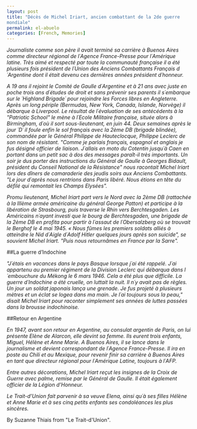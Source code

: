 ```yaml
---
layout: post
title: "Décès de Michel Iriart, ancien combattant de la 2de guerre
mondiale"
permalink: el-abuelo
categories: [French, Memories]
---
```


*Journaliste comme son père il avait terminé sa carrière à Buenos Aires
comme directeur régional de l´Agence France-Presse pour l´Amérique
latine. Très aimé et respecté par toute la communauté française il a été
plusieurs fois président de l´Union des Anciens Combattants Français
d´Argentine dont il était devenu ces dernières années président
d´honneur.*

*A 19 ans il rejoint le Comité de Gaulle d´Argentine et à 21 ans avec juste en poche trois ans d´études de droit et sans prévenir ses parents il s´embarque sur le ´Highland Brigade´ pour rejoindre les Forces libres en Angleterre. Après un long périple (Bermudas, New York, Canada, Islande, Norvège) il débarque à Liverpool. Le résultat de l´évaluation de ses antécédents à la "Patriotic School" le mène à l´Ecole Militaire française, située alors à Birmingham, d´où il sort sous-lieutenant, en juin 44. Deux semaines après le jour ´D´ il foule enfin le sol français avec la 2ème DB (brigade blindée), commandée par le Général Philippe de Hauteclocque, Philippe Leclerc de son nom de résistant.
"Comme je parlais français, espagnol et anglais je fus désigné officier
de liaison. J´allais en moto du Cotentin jusqu´à Caen en portant dans un
petit sac à dos des messages paraît-il très importants. Un soir je dus
porter des instructions du Général de Gaulle à Georges Bidault,
président du Conseil National de la Résistance" nous racontait Michel
Iriart lors des dîners de camaraderie des jeudis soirs aux Anciens
Combattants. "Le jour d´après nous rentrions dans Paris libéré. Nous
étions en tête du défilé qui remontait les Champs Elysées".*

*Promu lieutenant, Michel Iriart part vers le Nord avec la 2ème DB
(rattachée à la IIIème armée américaine du général George Patton) et
participe à la libération de Strasbourg, puis traverse le Rhin vers
Berchtesgaden. Les Américains n´ayant investi que le bourg de
Berchtesgaden, une brigade de la 2ème DB en profita pour partir à
l´assaut de l´Obersalzberg où se trouvait le Berghof le 4 mai 1945. «
Nous fûmes les premiers soldats alliés à atteindre le Nid d´Aigle
d´Adolf Hitler quelques jours après son suicide", se souvient Michel
Iriart. "Puis nous retournâmes en France par la Sarre".*

##La guerre d’Indochine

*"J´étais en vacances dans le pays Basque lorsque j´ai été rappelé. J´ai
appartenu au premier régiment de la Division Leclerc qui débarqua dans
l´embouchure du Mékong le 6 mars 1946. Cela a été plus que difficile. La
guerre d´Indochine a été cruelle, on luttait la nuit. Il n´y avait pas
de règles. Un jour un soldat japonais lança une grenade. Je fus projeté
à plusieurs mètres et un éclat se logea dans ma main. Je l´ai toujours
sous la peau," disait Michel Iriart pour raconter simplement ses années
de luttes passées dans la brousse indochinoise.*

##Retour en Argentine

*En 1947, avant son retour en Argentine, au consulat argentin de Paris,
on lui présente Elène de Alarcon, elle devint sa femme. Ils eurent trois
enfants, Miguel, Hélène et Anne Marie. A Buenos Aires, il se lance dans
le journalisme et devient correspondant de l´Agence France-Presse. Il
ira en poste au Chili et au Mexique, pour revenir finir sa carrière à
Buenos Aires en tant que directeur régional pour l´Amérique Latine,
toujours à l´AFP.*

*Entre autres décorations, Michel Iriart reçut les insignes de la Croix
de Guerre avec palme, remise par le Général de Gaulle. Il était
également officier de la Légion d’Honneur.*

*Le Trait-d’Union fait parvenir à sa veuve Elena, ainsi qu´à ses filles
Hélène et Anne Marie et à ses cinq petits enfants ses condoléances les
plus sincères.*

By Suzanne Thiais from "Le Trait-d'Union".





